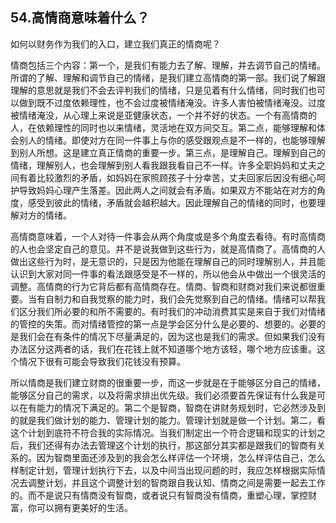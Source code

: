 ## 54.高情商意味着什么？
如何以财务作为我们的入口，建立我们真正的情商呢？


情商包括三个内容：第一个，是我们有能力去了解、理解，并去调节自己的情绪。所谓的了解、理解和调节自己的情绪，是我们建立高情商的第一部。我们说了解跟理解的意思就是我们不会去评判我们的情绪，只是见着有什么情绪，同时我们也可以做到既不过度依赖理性，也不会过度被情绪淹没。许多人害怕被情绪淹没。过度被情绪淹没，从心理上来说是亚健康状态，一个并不好的状态。一个有高情商的人，在依赖理性的同时也以来情绪，灵活地在双方间交互。第二点，能够理解和体会别人的情绪。即使对方在同一件事上与你的感受跟观点是不一样的，也能够理解到别人所想。这是建立真正情商的重要一步。第三点，是理解自己。理解到自己的情绪，理解别人，也会理解到别人看我跟我看自己不一样。许多全职妈妈和丈夫之间有着比较激烈的矛盾，如妈妈在家照顾孩子十分幸苦，丈夫回家后因没有细心呵护导致妈妈心理产生落差。因此两人之间就会有矛盾。如果双方不能站在对方的角度，感受到彼此的情绪，矛盾就会越积越大。因此理解自己的情绪的同时，也要理解对方的情绪。


高情商意味着，一个人对待一件事会从两个角度或是多个角度去看待。有时高情商的人也会坚定自己的意见。并不是说我做到这些行为，就是高情商了。高情商的人做出这些行为时，是无意识的，只是因为他能在理解自己的同时理解别人，并且能认识到大家对同一件事的看法跟感受是不一样的，所以他会从中做出一个很灵活的调整。高情商的行为它背后都有高情商存在。情商、智商和财商对我们来说都很重要。当有自制力和自我觉察的能力时，我们会先觉察到自己的情绪。情绪可以帮我们区分我们所必要的和所不需要的。有时我们的冲动消费其实是来自于我们对情绪的管控的失策。而对情绪管控的第一点是学会区分什么是必要的、想要的。必要的是我们会在有条件的情况下尽量满足的，因为这也是我们的需求。但如果我们没有办法区分这两者的话，我们在花钱上就不知道哪个地方该轻，哪个地方应该重。这个情况下很有可能会导致我们花钱没有预算。


所以情商是我们建立财商的很重要一步，而这一步就是在于能够区分自己的情绪，能够区分自己的需求，以及将需求排出优先级。我们必须要首先保证有什么我是可以在有能力的情况下满足的。第二个是智商，智商在讲财务规划时，它必然涉及到的就是我们做计划的能力、管理计划的能力。管理计划就是做一个计划。第二，看这个计划到底符不符合我的实际情况。当我们制定出一个符合逻辑和现实的计划之后，我们还得有办法去管理这个计划的执行，那这部分其实都是跟我们的智商有关系的。因为智商里面还涉及到的我会怎么样评估一个环境，怎么样评估自己，怎么样制定计划，管理计划执行下去，以及中间当出现问题的时，我应怎样根据实际情况去调整计划，并且这个调整计划的智商跟自我认知、情商之间是需要一起去工作的。而不是说只有情商没有智商，或者说只有智商没有情商，重塑心理，掌控财富，你可以拥有更美好的生活。

